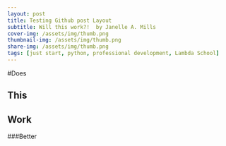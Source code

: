 ```yaml
---
layout: post
title: Testing Github post Layout
subtitle: Will this work?!  by Janelle A. Mills
cover-img: /assets/img/thumb.png
thumbnail-img: /assets/img/thumb.png
share-img: /assets/img/thumb.png
tags: [just start, python, professional development, Lambda School]
---
```


#Does
## This
## Work
###Better
